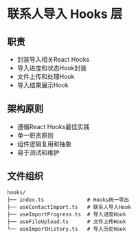 # 联系人导入 Hooks 层

## 职责
- 封装导入相关React Hooks
- 导入进度和状态Hook封装
- 文件上传和处理Hook
- 导入结果展示Hook

## 架构原则
- 遵循React Hooks最佳实践
- 单一职责原则
- 组件逻辑复用和抽象
- 易于测试和维护

## 文件组织
```
hooks/
├── index.ts              # Hooks统一导出
├── useContactImport.ts   # 联系人导入Hook
├── useImportProgress.ts  # 导入进度Hook
├── useFileUpload.ts      # 文件上传Hook
└── useImportHistory.ts   # 导入历史Hook
```